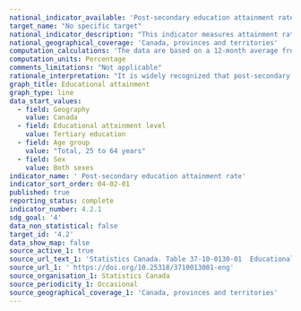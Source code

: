 ```yaml
---
national_indicator_available: 'Post-secondary education attainment rate'
target_name: "No specific target"
national_indicator_description: "This indicator measures attainment rate for post-secondary education. Categories represent the highest level of education achieved, and are mutually exclusive."
national_geographical_coverage: 'Canada, provinces and territories'
computation_calculations: 'The data are based on a 12-month average from January to December.'
computation_units: Percentage
comments_limitations: "Not applicable"
rationale_interpretation: "It is widely recognized that post-secondary education is associated with higher employment rates and generally better labour market conditions including higher wages or salaries."
graph_title: Educational attainment
graph_type: line
data_start_values:
  - field: Geography
    value: Canada
  - field: Educational attainment level
    value: Tertiary education
  - field: Age group
    value: "Total, 25 to 64 years"
  - field: Sex
    value: Both sexes
indicator_name: ' Post-secondary education attainment rate'
indicator_sort_order: 04-02-01
published: true
reporting_status: complete
indicator_number: 4.2.1
sdg_goal: '4'
data_non_statistical: false
target_id: '4.2'
data_show_map: false
source_active_1: true
source_url_text_1: 'Statistics Canada. Table 37-10-0130-01  Educational attainment of the population aged 25 to 64, by age group and sex, Organisation for Economic Co-operation and Development (OECD), Canada, provinces and territories'
source_url_1: ' https://doi.org/10.25318/3710013001-eng'
source_organisation_1: Statistics Canada
source_periodicity_1: Occasional
source_geographical_coverage_1: 'Canada, provinces and territories'
---
```

